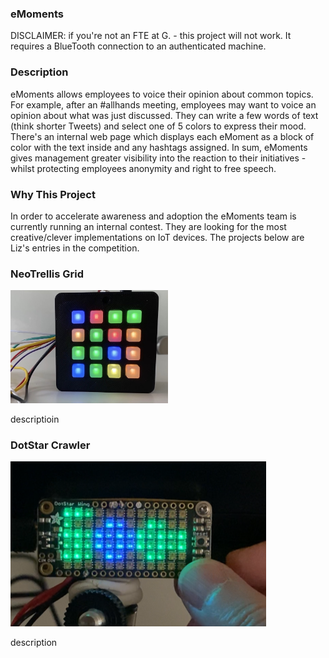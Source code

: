 ### eMoments
DISCLAIMER: if you're not an FTE at G. - this project will not work. It requires a BlueTooth connection to an authenticated machine.

### Description
eMoments allows employees to voice their opinion about common topics. For example, after an #allhands meeting, employees may want to voice an opinion about what was just discussed. They can write a few words of text (think shorter Tweets) and select one of 5 colors to express their mood. There's an internal web page which displays each eMoment as a block of color with the text inside and any hashtags assigned. In sum, eMoments gives management greater visibility into the reaction to their initiatives - whilst protecting employees anonymity and right to free speech.

### Why This Project
In order to accelerate awareness and adoption the eMoments team is currently running an internal contest. They are looking for the most creative/clever implementations on IoT devices. The projects below are Liz's entries in the competition.

### NeoTrellis Grid
<img src = "https://github.com/LizMyers/eMoments/blob/master/emoments_arduino_neotrellis.ino/neotrellis.jpg" width="50%" height = "auto" alt = "photo of neo trellis" />

descriptioin


### DotStar Crawler
<img src = "https://github.com/LizMyers/eMoments/blob/master/emoments_dotstar_crawler/dotstar.PNG" alt="photo of dot star crawler" />

description
